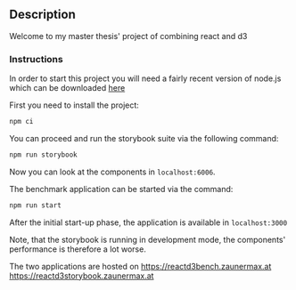## Description

Welcome to my master thesis' project of combining react and d3

### Instructions

In order to start this project you will need a fairly recent version of node.js which can be downloaded [here](https://nodejs.org/en/)

First you need to install the project:

```bash
npm ci
```

You can proceed and run the storybook suite via the following command:

```bash
npm run storybook
```

Now you can look at the components in `localhost:6006`.

The benchmark application can be started via the command: 

```bash
npm run start
```

After the initial start-up phase, the application is available in `localhost:3000`

Note, that the storybook is running in development mode, the components' performance is therefore a lot worse.

The two applications are hosted on
https://reactd3bench.zaunermax.at
https://reactd3storybook.zaunermax.at

